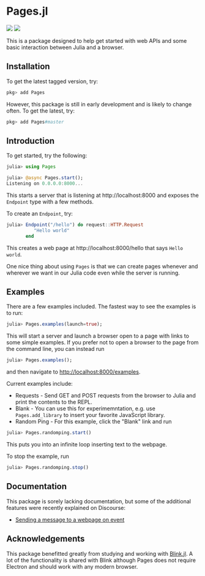 # Pages.jl

[![][travis-img]][travis-url] [![][appveyor-img]][appveyor-url]

This is a package designed to help get started with web APIs and some basic interaction between Julia and a browser.

## Installation

To get the latest tagged version, try:

~~~julia
pkg> add Pages
~~~

However, this package is still in early development and is likely to change often. To get the latest, try:

~~~julia
pkg> add Pages#master
~~~

## Introduction

To get started, try the following:

~~~julia
julia> using Pages

julia> @async Pages.start();
Listening on 0.0.0.0:8000...
~~~

This starts a server that is listening at http://localhost:8000 and exposes the `Endpoint` type with a few methods.

To create an `Endpoint`, try:

~~~julia
julia> Endpoint("/hello") do request::HTTP.Request
          "Hello world"
       end
~~~

This creates a web page at http://localhost:8000/hello that says `Hello world`. 

One nice thing about using `Pages` is that we can create pages whenever and wherever we want in our Julia code even while the server is running.

## Examples

There are a few examples included. The fastest way to see the examples is to run:

~~~julia
julia> Pages.examples(launch=true);
~~~

This will start a server and launch a browser open to a page with links to some simple examples. If you prefer not to open a browser to the page from the command line, you can instead run

~~~julia
julia> Pages.examples();
~~~

and then navigate to <http://localhost:8000/examples>.



Current examples include:

  - Requests - Send GET and POST requests from the browser to Julia and print the contents to the REPL.
  - Blank - You can use this for experimemntation, e.g. use `Pages.add_library` to insert your favorite JavaScript library.
  - Random Ping - For this example, click the "Blank" link and run 

  ```julia
julia> Pages.randomping.start()
  ```

This puts you into an infinite loop inserting text to the webpage.

To stop the example, run

```julia
julia> Pages.randomping.stop()
```

## Documentation

This package is sorely lacking documentation, but some of the additional features were recently explained on Discourse:

- [Sending a message to a webpage on event](https://discourse.julialang.org/t/sending-a-message-to-webpage-on-event/22391/4)


## Acknowledgements

This package benefitted greatly from studying and working with [Blink.jl](https://github.com/JunoLab/Blink.jl). A lot of the functionality is shared with Blink although Pages does not require Electron and should work with any modern browser.

[travis-img]: https://travis-ci.org/EricForgy/Pages.jl.svg?branch=master
[travis-url]: https://travis-ci.org/EricForgy/Pages.jl

[appveyor-img]: https://ci.appveyor.com/api/projects/status/github/EricForgy/Pages.jl?branch=master&svg=true
[appveyor-url]: https://ci.appveyor.com/project/EricForgy/pages-jl